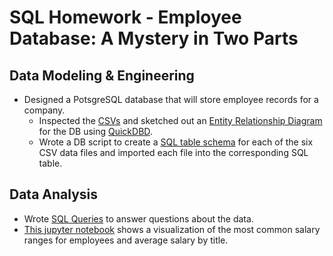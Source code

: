 # SQL Homework - Employee Database: A Mystery in Two Parts

## Data Modeling & Engineering
* Designed a PotsgreSQL database that will store employee records for a company.
  * Inspected the [CSVs](https://github.com/anulkar/sql-challenge/tree/master/EmployeeSQL/data) and sketched out an [Entity Relationship Diagram](https://github.com/anulkar/sql-challenge/blob/master/EmployeeSQL/images/Employee_DB_ERD.png) for the DB using [QuickDBD](http://www.quickdatabasediagrams.com).
  * Wrote a DB script to create a [SQL table schema](https://github.com/anulkar/sql-challenge/blob/master/EmployeeSQL/employee_db_schema.sql) for each of the six CSV data files and imported each file into the corresponding SQL table.

## Data Analysis
* Wrote [SQL Queries](https://github.com/anulkar/sql-challenge/blob/master/EmployeeSQL/employee_db_queries.sql) to answer questions about the data.
* [This jupyter notebook](https://github.com/anulkar/sql-challenge/blob/master/EmployeeSQL/employee_db_analysis.ipynb) shows a visualization of the most common salary ranges for employees and average salary by title.
